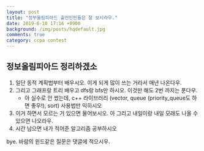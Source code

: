```yaml
---
layout: post
title: "정부올림피아드 출전인민들은 잘 보시라우."
date: 2019-6-10 17:16 +0900
background: /img/posts/hqdefault.jpg
comments: true
category: ccpa contest
---
```


## 정보올림피아드 정리하겠소
1. 일단 동적 계획법부터 배우시오. 이게 되게 많이 쓰는 거라서 매년 나온다우.
2. 그리고 그래프랑 트리 배우고 dfs랑 bfs만 하시오. 이것만 해도 2번 까지는 푼다우.
	* 아 실수로 안 썼는데, c++ 라이브러리 (vector, queue (priority_queue도 하면 좋우!), sort) 사용법만 익히시오
3. 이거 하면서 모르는 거 있으면 물어보시오. 아 그리고 내일이랑 내일 모래도 나올 수 있으면 나오라우.
4. 시간 남으면 내가 적어준 알고리즘 공부하시오

bye. 바람의 윈드같은 질문은 댓글에 적으시우.
